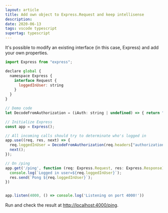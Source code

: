 ```yaml
---
layout: article
title: Add own object to Express.Request and keep intellisense
description: 
date: 2020-06-13
tags: vscode typescript
supertag: typescript
---
```


It's possible to modify an existing interface (in this case, Express) and add your own properties.

```javascript
import Express from "express";

declare global {
  namespace Express {
    interface Request {
      loggedInUser: string
    }
  }
}

// Demo code 
let DecodeFromAuthorization = (iAuth: string | undefined) => { return "John"; }

// Initialize Express
const app = Express();

// All incoming calls should try to determinate who's logged in
app.use((req, res, next) => {
  req.loggedInUser = DecodeFromAuthorization(req.headers["authorization"]);
  next();
});

// On /ping
app.get('/ping', function (req: Express.Request, res: Express.Response) {
  console.log(`Logged in user=${req.loggedInUser}`);
  res.send(`Pong ${req.loggedInUser}`);
})


app.listen(4000, () => console.log('Listening on port 4000!'))
```

Run and check the result at [http://localhost:4000/ping](http://localhost:4000/ping).
